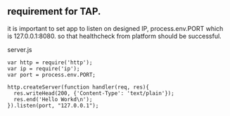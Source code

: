## requirement for TAP.

it is important to set app to listen on designed IP, process.env.PORT which is 127.0.0.1:8080. so that healthcheck from platform should be successful.

server.js
```
var http = require('http');
var ip = require('ip');
var port = process.env.PORT;  

http.createServer(function handler(req, res){
  res.writeHead(200, {'Content-Type': 'text/plain'});
  res.end('Hello Workd\n');
}).listen(port, "127.0.0.1");

```
